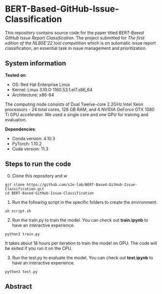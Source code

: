 # BERT-Based-GitHub-Issue-Classification
This repository contains source code for the paper titled *BERT-Based GitHub Issue Report Classification*. The project submitted for *The first edition of the NLBSE’22 tool competition* which is on automatic issue report classification, an essential task in issue management and prioritization.
## System information
**Tested on**:

* OS: Red Hat Enterprise Linux
* Kernel: Linux 3.10.0-1160.53.1.el7.x86_64
* Architecture: x86-64

The computing node consists of Dual Twelve-core 2.2GHz Intel Xeon processors - 24 total cores, 128 GB
RAM, and 4 NVIDIA GeForce GTX 1080 Ti GPU accelerator. We used a single core and one GPU for training and evaluation.

**Dependencies**:
* Conda version: 4.10.3
* PyTorch: 1.10.2
* Cuda version: 11.3
## Steps to run the code
0. Clone this repository and w
 ```
 git clone https://github.com/s2e-lab/BERT-Based-GitHub-Issue-Classification.git
 cd BERT-Based-GitHub-Issue-Classification
 ```
1. Run the following script in the specific folders to create the environment.

 ```
 sh script.sh
 ```
2. Run the train.py to train the model. You can check out **train.ipynb** to have an interactive experience.
 ```
 python3 train.py
 ```
 It takes about 18 hours per iteration to train the model on GPU. The code will be exited if you run it on the CPU.
 
3. Run the test.py to evaluate the model. You can check out **test.ipynb** to have an interactive experience.
 ```
 python3 test.py
 ```

## Abstract

